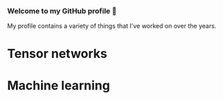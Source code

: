 ### Welcome to my GitHub profile 👋


My profile contains a variety of things that I've worked on over the years. 

# Tensor networks

# Machine learning
